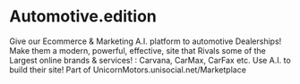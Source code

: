 # Automotive.edition
Give our Ecommerce &amp; Marketing A.I. platform to automotive Dealerships! Make them a modern, powerful, effective, site that Rivals some of the Largest online brands &amp; services! : Carvana, CarMax, CarFax etc.  Use A.I. to build their site! Part of UnicornMotors.unisocial.net/Marketplace
